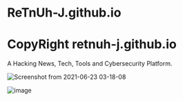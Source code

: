 # ReTnUh-J.github.io
# CopyRight retnuh-j.github.io

A Hacking News, Tech, Tools and Cybersecurity Platform. 

![Screenshot from 2021-06-23 03-18-08](https://user-images.githubusercontent.com/70053073/123080709-12fb8b00-d3d2-11eb-933d-484a0a18c14e.png)

![image](https://user-images.githubusercontent.com/70053073/123081111-74bbf500-d3d2-11eb-9eed-40c1bfcb6bbf.png)

